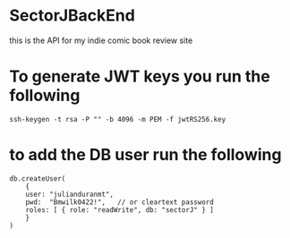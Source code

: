 # SectorJBackEnd
this is the API for my indie comic book review site  
# To generate JWT keys you run the following 
    ssh-keygen -t rsa -P "" -b 4096 -m PEM -f jwtRS256.key
# to add the DB user run the following 
    db.createUser(
        {
        user: "julianduranmt",
        pwd:  "Bmwilk0422!",   // or cleartext password
        roles: [ { role: "readWrite", db: "sectorJ" } ]
        }
    )